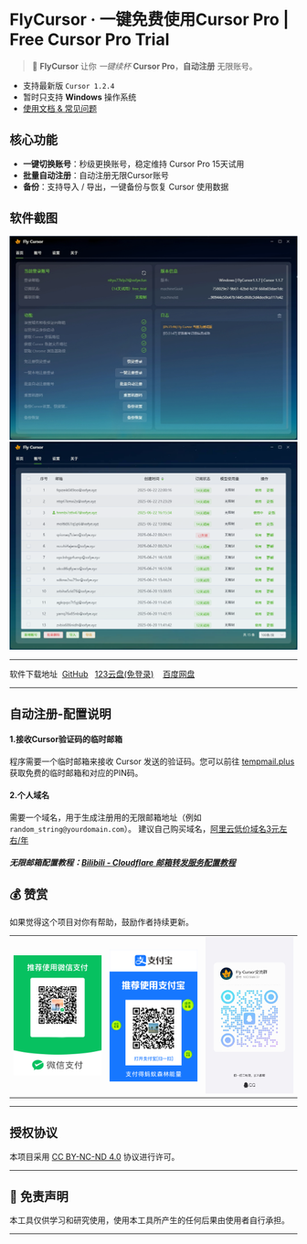 # FlyCursor · 一键免费使用Cursor Pro | Free Cursor Pro Trial


> 🚀 **FlyCursor** 让你 _一键续杯_ **Cursor Pro**，**自动注册** 无限账号。

- 支持最新版 `Cursor 1.2.4`
- 暂时只支持 **Windows** 操作系统
- [使用文档 & 常见问题](https://docs.qq.com/aio/DUGd6V2t5WUVoQUdG)

## 核心功能
* **一键切换账号**：秒级更换账号，稳定维持 Cursor Pro 15天试用
* **批量自动注册**：自动注册无限Cursor账号
* **备份**：支持导入 / 导出，一键备份与恢复 Cursor 使用数据

## 软件截图

<img src="img/截图1.png" width="680" />
<img src="img/截图2.png" width="680" />

---

 软件下载地址&nbsp;&nbsp;[GitHub](https://github.com/liqiang-xxfy/fly-cursor-free/releases/latest) &nbsp; [123云盘(免登录)](https://www.123865.com/s/uY80Td-AtUh) &nbsp;&nbsp; [百度网盘](https://pan.baidu.com/s/1UPg4D4VO_F_47Fl1A7oc8g?pwd=9gmc)

---

## 自动注册-配置说明


#### 1.接收Cursor验证码的临时邮箱

程序需要一个临时邮箱来接收 Cursor 发送的验证码。您可以前往 [tempmail.plus](https://tempmail.plus) 获取免费的临时邮箱和对应的PIN码。


#### 2.个人域名

需要一个域名，用于生成注册用的无限邮箱地址（例如 `random_string@yourdomain.com`）。
建议自己购买域名，[阿里云低价域名3元左右/年](https://wanwang.aliyun.com/domain?spm=5176.30275541.J_ZGek9Blx07Hclc3Ddt9dg.2.6d242f3dOjUe0y&scm=20140722.S_card@@%E4%BA%A7%E5%93%81@@3417315._.ID_card@@%E4%BA%A7%E5%93%81@@3417315-RL_%E5%9F%9F%E5%90%8D-LOC_2024SPSearchCard-OR_ser-PAR1_213e367317506646568403729e0b4e-V_4-RE_new5-P0_0-P1_0)


##### 无限邮箱配置教程：[Bilibili - Cloudflare 邮箱转发服务配置教程](https://www.bilibili.com/opus/951275934028136469)



## 💰 赞赏

如果觉得这个项目对你有帮助，鼓励作者持续更新。

<div align="center">
  <table>
    <tr>
      <td>
        <img src="./img/pay2.png" alt="wechat_pay" width="200"/><br>
      </td>
      <td>
        <img src="./img/pay1.png" alt="alipay" width="200"/><br>
      </td>
      <td>
        <img src="./img/chat.jpg" alt="alipay" width="200"/><br>
      </td>
    </tr>
  </table>
</div>

---

## 授权协议

本项目采用 [CC BY-NC-ND 4.0](https://creativecommons.org/licenses/by-nc-nd/4.0/) 协议进行许可。



---
## 📩 免责声明


本工具仅供学习和研究使用，使用本工具所产生的任何后果由使用者自行承担。 <br>

---


